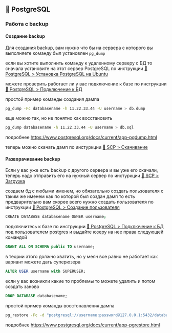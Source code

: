 ## 🐘 PostgreSQL

### Работа с backup

#### Создание backup

Для создания backup, вам нужно что бы на сервера с которого вы выполняете команду был установлен `pg_dump`

если вы хотите выполнить команду к удаленному серверу с БД то сначала установите на этот сервер PostgreSQL по инструкции [🐘 PostgreSQL > Установка PostgreSQL на Ubuntu](install.md)

можете проверить работает ли у вас подключение к базе по инструкции [🐘 PostgreSQL > Подключение к БД](connect.md)

простой пример команды создания дампа
```sh
pg_dump -Fc databasename -h 11.22.33.44 -U username > db.dump
```

еще можно так, но не понятно как восстановить
```sh
pg_dump databasename -h 11.22.33.44 -U username > db.sql
```

подробнее https://www.postgresql.org/docs/current/app-pgdump.html

теперь можно скачать дамп по инстуркции [🚚 SCP > Скачивание](../scp/download.md)

#### Разворачивание backup

Если у вас уже есть backup с другого сервера и вы уже его скачали, теперь надо отправить его на нужный сервер по инстуркции [🚚 SCP > Загрузка](../scp/upload.md)

создаем бд с любыми именем,
но обязательно создать пользователя с таким же именем как по которой был создан дамп
то есть предварительно вам скорее всего нужно создать пользователя по инструкции [🐘 PostgreSQL > Создание пользователя](create_user.md)
```sh
CREATE DATABASE databasename OWNER username;
```

подключитесь к базе по инструкции [🐘 PostgreSQL > Подключение к БД](connect.md)
под пользователем postgres и выдайте юзеру на нее права следующей командой
```sql
GRANT ALL ON SCHEMA public TO username;
```

в теории этого должно хватить, но у меян все равно не работает
как вариант можете дать суперюзера
```sql
ALTER USER username with SUPERUSER;
```

если у вас возникли какие то проблемы то можете удалить и потом создать заново
```sql
DROP DATABASE databasename;
```

простой пример команды восстонавления дампа
```sh
pg_restore -Fc -d "postgresql://username:password@127.0.0.1:5432/databasename" db.dump
```

подробнее https://www.postgresql.org/docs/current/app-pgrestore.html